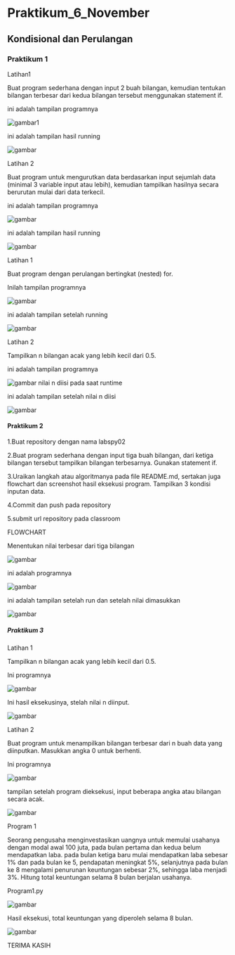 # Praktikum_6_November
## Kondisional dan Perulangan
### Praktikum 1
Latihan1 <p>
Buat program sederhana dengan input 2 buah bilangan, kemudian
tentukan bilangan terbesar dari kedua bilangan tersebut
menggunakan statement if. <P>

ini adalah tampilan programnya <p>
![gambar1](Praktikum_Tiga/ss1.png)

ini adalah tampilan hasil running <p>
![gambar](Praktikum_Tiga/ss2.png)

Latihan 2 <p>
Buat program untuk mengurutkan data berdasarkan input sejumlah
data (minimal 3 variable input atau lebih), kemudian tampilkan
hasilnya secara berurutan mulai dari data terkecil. <p>

ini adalah tampilan programnya <p>
![gambar](Praktikum_Tiga/ss3.png)

ini adalah tampilan hasil running <p>
![gambar](Praktikum_Tiga/ss4.png)

Latihan 1 <p>
Buat program dengan perulangan bertingkat (nested) for. <p>

Inilah tampilan programnya <p>
![gambar](Praktikum_Tiga/ss5.png)

ini adalah tampilan setelah running <p>
![gambar](Praktikum_Tiga/ss6.png)

Latihan 2 <p>
Tampilkan n bilangan acak yang lebih kecil dari 0.5. <p>
ini adalah tampilan programnya <p>

![gambar](Praktikum_Tiga/ss7.png)
nilai n diisi pada saat runtime <p>

ini adalah tampilan setelah nilai n diisi <p>
![gambar](Praktikum_Tiga/ss8.png)

#### Praktikum 2
1.Buat repository dengan nama labspy02 <p>
2.Buat program sederhana dengan input tiga buah bilangan, dari ketiga bilangan
  tersebut tampilkan bilangan terbesarnya. Gunakan statement if.  <p>
3.Uraikan langkah atau algoritmanya pada file README.md, sertakan juga flowchart
  dan screenshot hasil eksekusi program. Tampilkan 3 kondisi inputan data. <p>
4.Commit dan push pada repository <p>
5.submit url repository pada classroom <p>

FLOWCHART <p>
Menentukan nilai terbesar dari tiga bilangan <p>
![gambar](Praktikum_Tiga/ss8a.png)

ini adalah programnya <p>
![gambar](Praktikum_Tiga/ss9.png)

ini adalah tampilan setelah run dan setelah nilai dimasukkan <p>
![gambar](Praktikum_Tiga/ss10.png)

##### Praktikum 3
Latihan 1 <p>
Tampilkan n bilangan acak yang lebih kecil dari 0.5. <p>
Ini programnya <p>
![gambar](Praktikum_Tiga/ss11.png)

Ini hasil eksekusinya, stelah nilai n diinput. <p>
![gambar](Praktikum_Tiga/ss12.png)

Latihan 2 <p>
Buat program untuk menampilkan bilangan terbesar dari n buah data yang diinputkan.
Masukkan angka 0 untuk berhenti. <p>
Ini programnya <p>
![gambar](Praktikum_Tiga/ss13.png)

tampilan setelah program dieksekusi, input beberapa angka atau bilangan secara acak. <p>
![gambar](Praktikum_Tiga/ss14.png)

Program 1 <p>
Seorang pengusaha menginvestasikan uangnya untuk memulai usahanya dengan
modal awal 100 juta, pada bulan pertama dan kedua belum mendapatkan laba. pada
bulan ketiga baru mulai mendapatkan laba sebesar 1% dan pada bulan ke 5,
pendapatan meningkat 5%, selanjutnya pada bulan ke 8 mengalami penurunan
keuntungan sebesar 2%, sehingga laba menjadi 3%. Hitung total keuntungan selama 8
bulan berjalan usahanya. <p>
Program1.py <p>
![gambar](Praktikum_Tiga/ss15.png)

Hasil eksekusi, total keuntungan yang diperoleh selama 8 bulan. <p>
![gambar](Praktikum_Tiga/ss16.png)


TERIMA KASIH